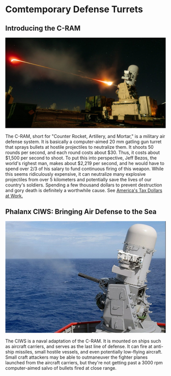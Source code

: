 # Comtemporary Defense Turrets
## Introducing the C-RAM
![C-RAM](C-RAM.jpg "Test 1")

The C-RAM, short for "Counter Rocket, Artillery, and Mortar," is a military air defense system. It is basically a computer-aimed 20 mm gatling gun turret that sprays bullets at hostile projectiles to neutralize them. It shoots 50 rounds per second, and each round costs about $30. Thus, it costs about $1,500 per second to shoot. To put this into perspective, Jeff Bezos, the world's righest man, makes about $2,219 per second, and he would have to spend over 2/3 of his salary to fund continuous firing of this weapon. While this seems ridiculously expensive, it can neutralize many explosive projectiles from over 5 kilometers and potentially save the lives of our country's soldiers. Spending a few thousand dollars to prevent destruction and gory death is definitely a worthwhile cause.
See [America's Tax Dollars at Work.](https://en.wikipedia.org/wiki/Counter_rocket,_artillery,_and_mortar)

## Phalanx CIWS: Bringing Air Defense to the Sea
![CIWSII](CIWSII.jpg "Test 2!")

The CIWS is a naval adaptation of the C-RAM. It is mounted on ships such as aircraft carriers, and serves as the last line of defense. It can fire at anti-ship missiles, small hostile vessels, and even potentially low-flying aircraft. Small craft attackers may be able to outmaneuver the fighter planes launched from the aircraft carriers, but they're not getting past a 3000 rpm computer-aimed salvo of bullets fired at close range.
